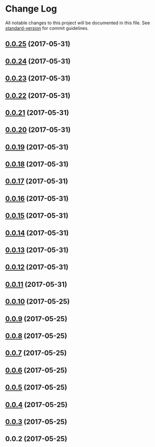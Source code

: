 # Change Log

All notable changes to this project will be documented in this file. See [standard-version](https://github.com/conventional-changelog/standard-version) for commit guidelines.

<a name="0.0.25"></a>
## [0.0.25](https://github.ibm.com/chads/WatsonWorkspace/compare/v0.0.24...v0.0.25) (2017-05-31)



<a name="0.0.24"></a>
## [0.0.24](https://github.ibm.com/chads/WatsonWorkspace/compare/v0.0.23...v0.0.24) (2017-05-31)



<a name="0.0.23"></a>
## [0.0.23](https://github.ibm.com/chads/WatsonWorkspace/compare/v0.0.22...v0.0.23) (2017-05-31)



<a name="0.0.22"></a>
## [0.0.22](https://github.ibm.com/chads/WatsonWorkspace/compare/v0.0.21...v0.0.22) (2017-05-31)



<a name="0.0.21"></a>
## [0.0.21](https://github.ibm.com/chads/WatsonWorkspace/compare/v0.0.20...v0.0.21) (2017-05-31)



<a name="0.0.20"></a>
## [0.0.20](https://github.ibm.com/chads/WatsonWorkspace/compare/v0.0.19...v0.0.20) (2017-05-31)



<a name="0.0.19"></a>
## [0.0.19](https://github.ibm.com/chads/WatsonWorkspace/compare/v0.0.18...v0.0.19) (2017-05-31)



<a name="0.0.18"></a>
## [0.0.18](https://github.ibm.com/chads/WatsonWorkspace/compare/v0.0.17...v0.0.18) (2017-05-31)



<a name="0.0.17"></a>
## [0.0.17](https://github.ibm.com/chads/WatsonWorkspace/compare/v0.0.16...v0.0.17) (2017-05-31)



<a name="0.0.16"></a>
## [0.0.16](https://github.ibm.com/chads/WatsonWorkspace/compare/v0.0.15...v0.0.16) (2017-05-31)



<a name="0.0.15"></a>
## [0.0.15](https://github.ibm.com/chads/WatsonWorkspace/compare/v0.0.14...v0.0.15) (2017-05-31)



<a name="0.0.14"></a>
## [0.0.14](https://github.ibm.com/chads/WatsonWorkspace/compare/v0.0.13...v0.0.14) (2017-05-31)



<a name="0.0.13"></a>
## [0.0.13](https://github.ibm.com/chads/WatsonWorkspace/compare/v0.0.12...v0.0.13) (2017-05-31)



<a name="0.0.12"></a>
## [0.0.12](https://github.ibm.com/chads/WatsonWorkspace/compare/v0.0.11...v0.0.12) (2017-05-31)



<a name="0.0.11"></a>
## [0.0.11](https://github.ibm.com/chads/WatsonWorkspace/compare/v0.0.10...v0.0.11) (2017-05-31)



<a name="0.0.10"></a>
## [0.0.10](https://github.ibm.com/chads/WatsonWorkspace/compare/v0.0.9...v0.0.10) (2017-05-25)



<a name="0.0.9"></a>
## [0.0.9](https://github.ibm.com/chads/WatsonWorkspace/compare/v0.0.8...v0.0.9) (2017-05-25)



<a name="0.0.8"></a>
## [0.0.8](https://github.ibm.com/chads/WatsonWorkspace/compare/v0.0.7...v0.0.8) (2017-05-25)



<a name="0.0.7"></a>
## [0.0.7](https://github.ibm.com/chads/WatsonWorkspace/compare/v0.0.6...v0.0.7) (2017-05-25)



<a name="0.0.6"></a>
## [0.0.6](https://github.ibm.com/chads/WatsonWorkspace/compare/v0.0.5...v0.0.6) (2017-05-25)



<a name="0.0.5"></a>
## [0.0.5](https://github.ibm.com/chads/WatsonWorkspace/compare/v0.0.4...v0.0.5) (2017-05-25)



<a name="0.0.4"></a>
## [0.0.4](https://github.ibm.com/chads/WatsonWorkspace/compare/v0.0.3...v0.0.4) (2017-05-25)



<a name="0.0.3"></a>
## [0.0.3](https://github.ibm.com/chads/WatsonWorkspace/compare/v0.0.2...v0.0.3) (2017-05-25)



<a name="0.0.2"></a>
## 0.0.2 (2017-05-25)
